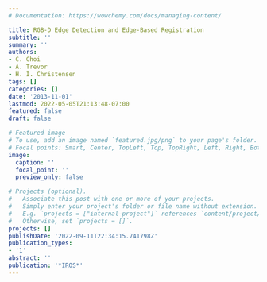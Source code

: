 ```yaml
---
# Documentation: https://wowchemy.com/docs/managing-content/

title: RGB-D Edge Detection and Edge-Based Registration
subtitle: ''
summary: ''
authors:
- C. Choi
- A. Trevor
- H. I. Christensen
tags: []
categories: []
date: '2013-11-01'
lastmod: 2022-05-05T21:13:48-07:00
featured: false
draft: false

# Featured image
# To use, add an image named `featured.jpg/png` to your page's folder.
# Focal points: Smart, Center, TopLeft, Top, TopRight, Left, Right, BottomLeft, Bottom, BottomRight.
image:
  caption: ''
  focal_point: ''
  preview_only: false

# Projects (optional).
#   Associate this post with one or more of your projects.
#   Simply enter your project's folder or file name without extension.
#   E.g. `projects = ["internal-project"]` references `content/project/deep-learning/index.md`.
#   Otherwise, set `projects = []`.
projects: []
publishDate: '2022-09-11T22:34:15.741798Z'
publication_types:
- '1'
abstract: ''
publication: '*IROS*'
---
```

